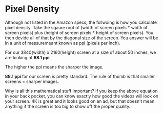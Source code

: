 # Pixel Density

Although not listed in the Amazon specs, the follwoing is how you calculate pixel density. Take the sqaure root of (width of screen pixels * width of screen pixels) plus (height of screen pixels * height of screen pixels). You then devide all of that by the diagonal size of the screen. You answer will be in a unit of messuremeant known as ppi (pixels per inch).

For our 3840(width) x 2160(height) screen at a size of about 50 inches, we are looking at **88.1 ppi**.

The higher the ppi means the sharper the image.

**88.1 ppi** for our screen is pretty standard. The rule of thumb is that smaller screens = sharper images.

Why is all this mathematical stuff important? If you keep the above equation in your back pocket, you can know exactly how good the videos will look on your screen. 4K is great and it looks good on an ad, but that doesn't mean anything if the screen is too big to show off the proper quality.
